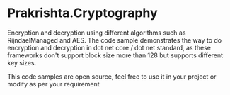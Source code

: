 # Prakrishta.Cryptography
Encryption and decryption using different algorithms such as RijndaelManaged and AES. The code sample demonstrates the way to do encryption and decryption in dot net core / dot net standard, as these frameworks don't support block size more than 128 but supports different key sizes. 

This code samples are open source, feel free to use it in your project or modify as per your requirement 
